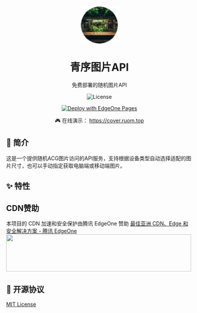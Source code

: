 <p align="center">
  <img src="/favicon.ico" width="100" height="100" alt="Mini-Cover Logo">
</p>

<h1 align="center">青序图片API</h1>

<p align="center">免费部署的随机图片API</p>

<p align="center">
  <img src="https://img.shields.io/badge/license-MIT-blue.svg" alt="License">
</p>
<p align="center">
  <a href="https://edgeone.ai/pages/new?repository-url=https://github.com/scfcn/acgapi/" target="_blank" rel="noopener noreferrer">
    <img src="https://cdnstatic.tencentcs.com/edgeone/pages/deploy.svg" alt="Deploy with EdgeOne Pages">
  </a>
</p>
<p align="center">🎮 在线演示：
  <a href="https://cover.ruom.top" target="_blank">
  https://cover.ruom.top
  </a>
</p>

## 📖 简介

这是一个提供随机ACG图片访问的API服务，支持根据设备类型自动选择适配的图片尺寸，也可以手动指定获取电脑端或移动端图片。

## ✨ 特性

## CDN赞助

本项目的 CDN 加速和安全保护由腾讯 EdgeOne 赞助
<a href="https://edgeone.ai/?from=github" target="_blank">
    最佳亚洲 CDN、Edge 和安全解决方案 - 腾讯 EdgeOne
<img src="https://edgeone.ai/media/34fe3a45-492d-4ea4-ae5d-ea1087ca7b4b.png" width="500" height="100">
</a>

## 📝 开源协议

[MIT License](LICENSE)
